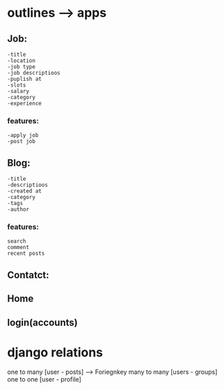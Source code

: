 # outlines --> apps

## Job:
    -title
    -location
    -job type
    -job descriptioos
    -puplish at
    -slots
    -salary
    -category
    -experience
### features:
    -apply job
    -post job




## Blog:
    -title
    -descriptioos
    -created at
    -category
    -tags
    -author
### features:
    search
    comment
    recent posts



## Contatct:
## Home

## login(accounts)


# django relations
one to many [user - posts] --> Foriegnkey
many to many [users - groups]
one to one [user - profile]